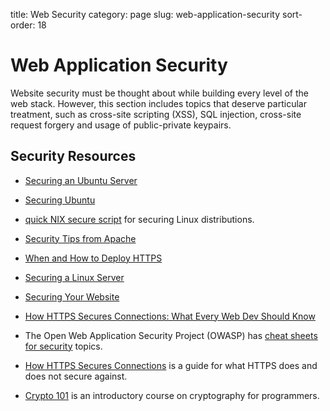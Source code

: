 title: Web Security
category: page
slug: web-application-security
sort-order: 18


# Web Application Security
Website security must be thought about while building every level of the web 
stack. However, this section includes topics that deserve particular
treatment, such as cross-site scripting (XSS), SQL injection, cross-site 
request forgery and usage of public-private keypairs.


## Security Resources
* [Securing an Ubuntu Server](http://www.andrewault.net/2010/05/17/securing-an-ubuntu-server/)

* [Securing Ubuntu](http://joshrendek.com/2013/01/securing-ubuntu/)

* [quick NIX secure script](https://github.com/marshyski/quick-secure) for
securing Linux distributions.

* [Security Tips from Apache](http://httpd.apache.org/docs/current/misc/security_tips.html)

* [When and How to Deploy HTTPS](http://erik.io/blog/2013/06/08/a-basic-guide-to-when-and-how-to-deploy-https/)

* [Securing a Linux Server](http://spenserj.com/blog/2013/07/15/securing-a-linux-server/)

* [Securing Your Website](http://arstechnica.com/security/2013/02/securing-your-website-a-tough-job-but-someones-got-to-do-it/)

* [How HTTPS Secures Connections: What Every Web Dev Should Know](http://blog.hartleybrody.com/https-certificates/)

* The Open Web Application Security Project (OWASP) has 
  [cheat sheets for security](https://www.owasp.org/index.php/Cheat_Sheets) 
  topics.

* [How HTTPS Secures Connections](http://blog.hartleybrody.com/https-certificates/)
  is a guide for what HTTPS does and does not secure against.

* [Crypto 101](https://www.crypto101.io/) is an introductory course on
  cryptography for programmers.

